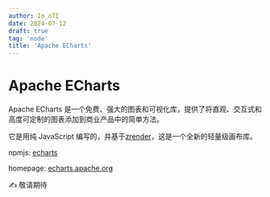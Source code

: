```yaml
---
author: Io_oTI
date: 2024-07-12
draft: true
tag: 'node'
title: 'Apache ECharts'
---
```


# Apache ECharts

Apache ECharts 是一个免费、强大的图表和可视化库，提供了将直观、交互式和高度可定制的图表添加到商业产品中的简单方法。

它是用纯 JavaScript 编写的，并基于[zrender](https://github.com/ecomfe/zrender)，这是一个全新的轻量级画布库。

npmjs: [echarts](https://www.npmjs.com/package/echarts)

homepage: [echarts.apache.org](https://echarts.apache.org/zh/index.html)

✍ 敬请期待

